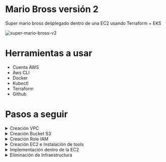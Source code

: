 # Mario Bross versión 2

Super mario bross desplegado dentro de una EC2 usando Terraform + EKS

![super-mario-bross-v2](https://github.com/leorjs/mario-bross-v2/assets/119978221/bd574f6f-89f9-4106-9145-8f74c9f0fe97)



# Herramientas a usar

  + Cuenta AWS
  + Aws CLI
  + Docker
  + Kubectl
  + Terraform
  + Github

# Pasos a seguir
<details>
<summary>Creación VPC</summary>


- Acceder a la consola de aws y buscar el servicio de VPC

![image](https://github.com/leorjs/mario-bross-v2/assets/119978221/99343f49-668d-4f98-8ba4-2ba84bc00270)

- Luego en la parte superior derecho vamos a <create vpc>

![image](https://github.com/leorjs/mario-bross-v2/assets/119978221/fbe648ed-5a84-4cec-9e37-892a314a228a)

- Crearemos una VPC standar

![image](https://github.com/leorjs/mario-bross-v2/assets/119978221/a173abde-52ba-4cfd-9c77-2d54b9d236ea)
![image](https://github.com/leorjs/mario-bross-v2/assets/119978221/96b20b3b-a47a-4fad-83e0-4a871b44454f)

- Preview Map

![image](https://github.com/leorjs/mario-bross-v2/assets/119978221/85f939b3-3652-4709-bbad-219f09db7087)


**[!IMPORTANT]** ⤵
> Hay que modificar el Security Group que se crea automanticamente
  
  ![image](https://github.com/leorjs/mario-bross-v2/assets/119978221/d12c32f4-6e40-484d-996b-accfdea7104a)

  + Se agrega en las reglas del Inbound lo siguiente:
    
    ![image](https://github.com/leorjs/mario-bross-v2/assets/119978221/77dac998-7217-4cab-831c-34e796aaf9a4)


</details>

<details>
<summary>Creación Bucket S3</summary>

- En la consola de AWS en la parte superior izquierda colocar <s3>
- Click a la opción <Create bucket> esta en la parte derecha de la consola
  + Bucket type --> General purpose
  + Bucket name --> super-mario-bross-ec2-v1 (Este nombre del bucket se agregara en el terraform)
  + Object Ownership --> ACLS disable (recommended)
  + Block Public Acces setting for this bucket
    - Tildar la opción --> Block all public access (normalment esta tildado)
  + Bucket Versioning --> Disable
  + Default encrytion
    - Server-side encryption with Amazon S3 managed keys (SSE-S3) >> Tildar
    - Bucket Key --> Disable
- click --> Create bucket
</details>

<details>
<summary>Creación Role IAM</summary>
  
- En el search del dashboard buscamos el servicio de IAM
      
  ![image](https://github.com/leorjs/mario-bross-v2/assets/119978221/3bab42df-3ffe-448e-a1bc-30b6cb4e77e4)
   
- Luego vamos a la opción Access management --> Roles
  
  ![image](https://github.com/leorjs/mario-bross-v2/assets/119978221/9b4e7878-8e96-460d-b313-5b8ee4961509)

- Creamos un role > Create role
  
  ![image](https://github.com/leorjs/mario-bross-v2/assets/119978221/81af3158-3759-46a0-b1e7-f0c7d3a48b37)

- Seleccionamos la opción AWS service y abajo en Use case seleccionamos --> ec2 --> NEXT
  
  ![image](https://github.com/leorjs/mario-bross-v2/assets/119978221/1a6f1f57-8f97-467b-b4ef-0d2b444a2213)

- Agregamos el permiso de AdministratoAccess

  ![image](https://github.com/leorjs/mario-bross-v2/assets/119978221/8d1c61e1-99af-4dcb-b8e6-92ac0bce5d7b)

- Luego colocamos el nombre del Role y las demás opciones la dejamos por default y le damos --> CREATE

  ![image](https://github.com/leorjs/mario-bross-v2/assets/119978221/3104a047-c3c6-463b-aee8-d6cec2bac579)


</details>
<details>
<summary>Creación EC2 e Instalación de tools</summary>
  
- Launch Instances
  
  + Vamos al dashboard de aws de nuevo y en search buscamos EC2
  + Luego en la pantalla principal de EC2 vemos un cuadro naranja que dice: Launch instance y le damos click
    ![image](https://github.com/leorjs/mario-bross-v2/assets/119978221/487f24d1-221f-4ae1-b010-607dcd9b6a79)
  + Agregamos un nombre a nuestra EC2 y seleccionamos en OS --> UBUNTU
    ![image](https://github.com/leorjs/mario-bross-v2/assets/119978221/e1acb832-65e0-4e9a-a640-2986a6ff9a36)
  + La imagen y el tipo de instance lo dejamos por default
    ![image](https://github.com/leorjs/mario-bross-v2/assets/119978221/153f5c3e-a083-4bcb-9bb2-3d1791b49686)
  + Para el siguiente punto Key pair crea un nuevo key pair con la extensión .PEM y lo descargas, luego lo seleccionas
    ![image](https://github.com/leorjs/mario-bross-v2/assets/119978221/95d4065f-6299-4a14-906b-b4152707559d)
  + Para el siguiente punto --> Network setting le damos edit
      + VPC --> agregamos la VPC que ya habiamos creado
      + Subnet --> dejalo por default pero verifica que este en una subnet public
      + Auto-assing public IP --> cambiar a ENABLE (importante este punto)
      + Firewall (security group) --> Selecciona el SG que antes ya creamos
    ![image](https://github.com/leorjs/mario-bross-v2/assets/119978221/a67f1a4b-fb6e-4cf7-839e-64bf0e18db2b)
  + Luego vamos a la opción Advenced details y buscamos la siguiente opción para tildarlo
    ![image](https://github.com/leorjs/mario-bross-v2/assets/119978221/121f0e5d-e6d3-4daf-bb7c-d399ff67ca4d)
  + Luego al final damos click --> Lanch instance
    
- Ingresar a la EC2
  + Vía ssh
    + Vamos al dashboard de las instance y tildamos nuestra nueva EC2 --> y luego en la parte superior le damos CONNECT
      ![image](https://github.com/leorjs/mario-bross-v2/assets/119978221/f302b5d7-4c17-4f14-8d65-71e86a7743b3)
    + Vamos a la opción EC2 instance Connect y le damos connect, automaticamente entraran a la EC2

  + Vía console AWS
    + Vamos al dashboard de las instance y tildamos nuestra nueva EC2 --> y luego en la parte superior le damos CONNECT
    + Luego vamos a la opción de SSH Client, abajo tendran un example para conectarse.
      + `ssh -i "key-pair.pem" ubuntu@<Reemplazar-la-ip-publica-de-la-ec2>`
      + Nota importante: Deben estar en la ruta donde se encuentra el archivo .pem o en su defecto en el comando agregar el path.
- update OS
  + Al momento de ingresar vía ssh a nuestra EC2 lo primero que debemos hacer es hacer un update del OS
    + command: $`sudo apt update -y`
    
- Instalación de aws cli
  + curl "https://awscli.amazonaws.com/awscli-exe-linux-x86_64.zip" -o "awscliv2.zip"
  + `sudo apt-get install unzip -y`
  + unzip awscliv2.zip
  + sudo ./aws/install
  + `aws --version`  --> verificación
    
- Instalación de docker
  + `apt install docker.io`
  + `usermod -aG docker $USER`
  + `newgrp docker`
    
- Instalación de kubectl
  + curl -LO https://dl.k8s.io/release/$(curl -L -s https://dl.k8s.io/release/stable.txt)/bin/linux/amd64/kubectl
  + `sudo install -o root -g root -m 0755 kubectl /usr/local/bin/kubectl`
  + `kubectl version --client` --> Verificación
    
- Instalación de Terraform
  + curl -fsSL https://apt.releases.hashicorp.com/gpg | sudo apt-key add -
  + echo "deb [arch=amd64] https://apt.releases.hashicorp.com jammy main" | sudo tee /etc/apt/sources.list.d/hashicorp.list
  + `sudo apt update && sudo apt install terraform -y`
</details>
<details>
<summary>Implementación dentro de la EC2</summary>
  
- Attach IAM role en la EC2 creado
  + Vamos al dashboard de EC2 y tildamos nuestra EC2 luego vamos a la opción Actions --> Security --> Modify IAM role
    ![image](https://github.com/leorjs/mario-bross-v2/assets/119978221/34987418-40c4-44f3-9d49-78afd7383edf)
  + Luego seleccionamos nuestro Role que previamente ya creamos y le damos Update IAM role
    ![image](https://github.com/leorjs/mario-bross-v2/assets/119978221/4c57dbc4-1c93-40ed-a5af-03cec9810274)

  
- Clonar git
  + mkdir super_mario
  + cd super_mario
  + git clone https://github.com/Aakibgithuber/Deployment-of-super-Mario-on-Kubernetes-using-terraform.git
  + cd Deployment-of-super-Mario-on-Kubernetes-using-terraform/
  + cd EKS-TF
  + Editar el archivo backend.tf file by → vim backend.tf
    - Se debe agregar el nombre del bucket antes creado
      
- Ejecución del terraform para crear el EKS
  + terraform init
  + terraform validate
  + terraform plan
  + terraform apply --auto-approve
    
- Updatear la configuración de EKS para conectarse al cluster
  + aws eks update-kubeconfig --name EKS_CLOUD --region <REGION-CONFIGURADA>
    
- Creación del deployment y service del mario-bross
  + kubectl apply -f deployment.yaml
  + kubectl apply -f service.yaml
    
- Verificación de los PODs
  + kubectl get all
    
- Buscar el LoadBalancer Ingress para acceder al juego
  + kubectl describe service mario-service
    ![image](https://github.com/leorjs/mario-bross-v2/assets/119978221/a8fd5c83-281d-4102-9065-b5cd5ff7b11a)

        

</details>
<details>
<summary>Eliminación de Infraestructura</summary>

- Destruir toda la infraestructura
  + kubectl delete service mario-service
  + kubectl delete deployment mario-deployment
  + cd EKS-TF --> terraform destroy --auto-approve
  + Eliminar la EC2 
  + Eliminar la VPC --> Recuerden eliminar el Elastic IP
  + Eliminar el Bucket S3 antes creado

</details>
